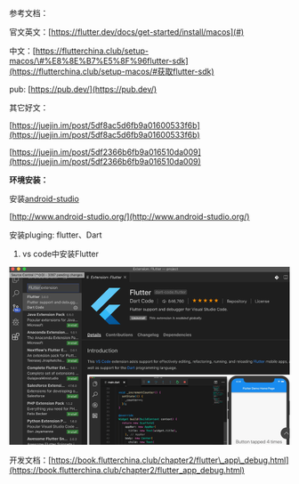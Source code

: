 参考文档：

官文英文：[https://flutter.dev/docs/get-started/install/macos](#)

中文：[https://flutterchina.club/setup-macos/\#%E8%8E%B7%E5%8F%96flutter-sdk](https://flutterchina.club/setup-macos/#获取flutter-sdk)

pub: [https://pub.dev/](https://pub.dev/)

其它好文：

[https://juejin.im/post/5df8ac5d6fb9a01600533f6b](https://juejin.im/post/5df8ac5d6fb9a01600533f6b)

[https://juejin.im/post/5df2366b6fb9a016510da009](https://juejin.im/post/5df2366b6fb9a016510da009)

**环境安装：**

安装[android-studio](http://www.android-studio.org/)

[http://www.android-studio.org/](http://www.android-studio.org/)

安装pluging: flutter、Dart

1. vs code中安装Flutter 

![](/assets/ddddsdd.png)

开发文档：[https://book.flutterchina.club/chapter2/flutter\_app\_debug.html](https://book.flutterchina.club/chapter2/flutter_app_debug.html)

